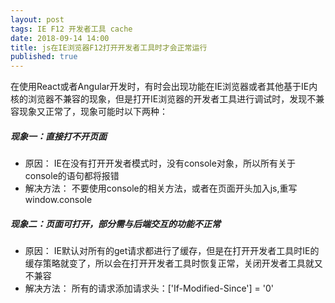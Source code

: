 ```yaml
---
layout: post
tags: IE F12 开发者工具 cache
date: 2018-09-14 14:00
title: js在IE浏览器F12打开开发者工具时才会正常运行
published: true
---
```


在使用React或者Angular开发时，有时会出现功能在IE浏览器或者其他基于IE内核的浏览器不兼容的现象，但是打开IE浏览器的开发者工具进行调试时，发现不兼容现象又正常了，现象可能时以下两种：

<!--more-->

##### 现象一：直接打不开页面
* 原因：
    IE在没有打开开发者模式时，没有console对象，所以所有关于console的语句都将报错
* 解决方法：
    不要使用console的相关方法，或者在页面开头加入js,重写window.console

##### 现象二：页面可打开，部分需与后端交互的功能不正常
* 原因：
    IE默认对所有的get请求都进行了缓存，但是在打开开发者工具时IE的缓存策略就变了，所以会在打开开发者工具时恢复正常，关闭开发者工具就又不兼容
* 解决方法：
    所有的请求添加请求头：['If-Modified-Since'] = '0'